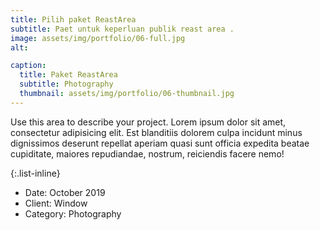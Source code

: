 ```yaml
---
title: Pilih paket ReastArea
subtitle: Paet untuk keperluan publik reast area .
image: assets/img/portfolio/06-full.jpg
alt: 

caption:
  title: Paket ReastArea 
  subtitle: Photography
  thumbnail: assets/img/portfolio/06-thumbnail.jpg
---
```

Use this area to describe your project. Lorem ipsum dolor sit amet, consectetur adipisicing elit. Est blanditiis dolorem culpa incidunt minus dignissimos deserunt repellat aperiam quasi sunt officia expedita beatae cupiditate, maiores repudiandae, nostrum, reiciendis facere nemo!

{:.list-inline}
- Date: October 2019
- Client: Window
- Category: Photography

